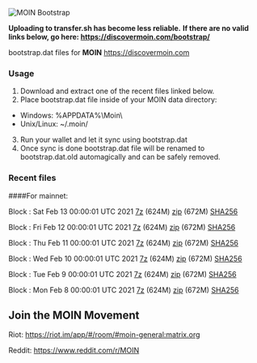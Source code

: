![MOIN Bootstrap](https://i.imgur.com/KjM1jMp.jpg)

**Uploading to transfer.sh has become less reliable.**
**If there are no valid links below, go here: https://discovermoin.com/bootstrap/**

bootstrap.dat files for **MOIN** https://discovermoin.com

### Usage

1. Download and extract one of the recent files linked below.
2. Place bootstrap.dat file inside of your MOIN data directory:
 - Windows: %APPDATA%\Moin\
 - Unix/Linux: ~/.moin/
3. Run your wallet and let it sync using bootstrap.dat
4. Once sync is done bootstrap.dat file will be renamed to bootstrap.dat.old automagically and can be safely removed.


### Recent files

####For mainnet:

Block : Sat Feb 13 00:00:01 UTC 2021 [7z]() (624M) [zip]() (672M) [SHA256]()

Block : Fri Feb 12 00:00:01 UTC 2021 [7z]() (624M) [zip]() (672M) [SHA256]()

Block : Thu Feb 11 00:00:01 UTC 2021 [7z]() (624M) [zip]() (672M) [SHA256]()

Block : Wed Feb 10 00:00:01 UTC 2021 [7z]() (624M) [zip]() (672M) [SHA256]()

Block : Tue Feb  9 00:00:01 UTC 2021 [7z]() (624M) [zip]() (672M) [SHA256]()

Block : Mon Feb  8 00:00:01 UTC 2021 [7z]() (624M) [zip]() (672M) [SHA256]()

## Join the MOIN Movement

Riot: https://riot.im/app/#/room/#moin-general:matrix.org

Reddit: https://www.reddit.com/r/MOIN
